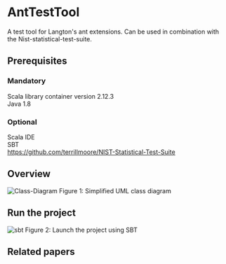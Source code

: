 # AntTestTool
A test tool for Langton's ant extensions. Can be used in combination with the Nist-statistical-test-suite.

## Prerequisites
### Mandatory
Scala library container version 2.12.3  
Java 1.8

### Optional
Scala IDE  
SBT  
https://github.com/terrillmoore/NIST-Statistical-Test-Suite

## Overview
![Class-Diagram](https://user-images.githubusercontent.com/61475724/119365517-48686800-bcb0-11eb-9df7-432a0bc04726.png)
Figure 1: Simplified UML class diagram

## Run the project
![sbt](https://user-images.githubusercontent.com/61475724/119367180-fb859100-bcb1-11eb-89f6-5aa7e7a11ca4.PNG)
Figure 2: Launch the project using SBT

## Related papers
